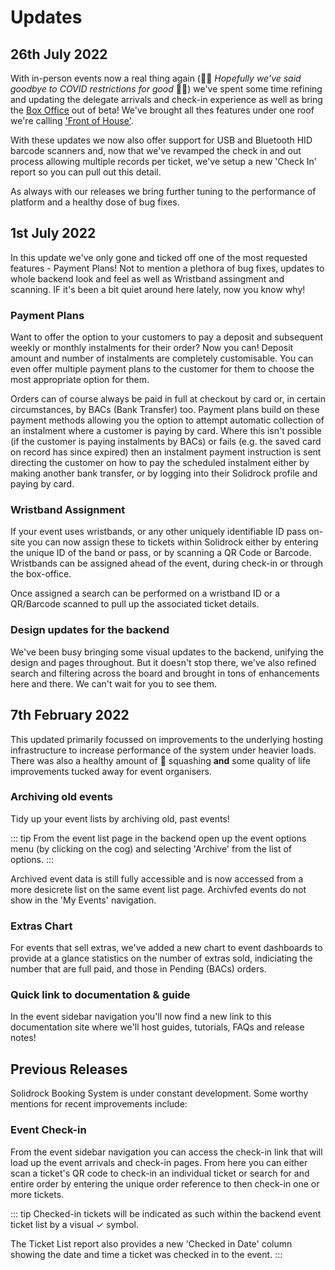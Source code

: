 # Updates

## 26th July 2022

With in-person events now a real thing again (🙏🏻 *Hopefully we've said goodbye to COVID restrictions for good* 🙏🏻) we've spent some time refining and updating the delegate arrivals and check-in experience as well as bring the [Box Office](/guide/front-of-house/box-office) out of beta! We've brought all thes features under one roof we're calling ['Front of House'](/guide/front-of-house).

With these updates we now also offer support for USB and Bluetooth HID barcode scanners and, now that we've revamped the check in and out process allowing multiple records per ticket, we've setup a new 'Check In' report so you can pull out this detail.

As always with our releases we bring further tuning to the performance of platform and a healthy dose of bug fixes.

## 1st July 2022

In this update we've only gone and ticked off one of the most requested features - Payment Plans! Not to mention a plethora of bug fixes, updates to whole backend look and feel as well as Wristband assingment and scanning. IF it's been a bit quiet around here lately, now you know why!

### Payment Plans

Want to offer the option to your customers to pay a deposit and subsequent weekly or monthly instalments for their order? Now you can! Deposit amount and number of instalments are completely customisable. You can even offer multiple payment plans to the customer for them to choose the most appropriate option for them.

Orders can of course always be paid in full at checkout by card or, in certain circumstances, by BACs (Bank Transfer) too. Payment plans build on these payment methods allowing you the option to attempt automatic collection of an instalment where a customer is paying by card. Where this isn't possible (if the customer is paying instalments by BACs) or fails (e.g. the saved card on record has since expired) then an instalment payment instruction is sent directing the customer on how to pay the scheduled instalment either by making another bank transfer, or by logging into their Solidrock profile and paying by card.

### Wristband Assignment

If your event uses wristbands, or any other uniquely identifiable ID pass on-site you can now assign these to tickets within Solidrock either by entering the unique ID of the band or pass, or by scanning a QR Code or Barcode. Wristbands can be assigned ahead of the event, during check-in or through the box-office.

Once assigned a search can be performed on a wristband ID or a QR/Barcode scanned to pull up the associated ticket details. 

### Design updates for the backend

We've been busy bringing some visual updates to the backend, unifying the design and pages throughout. But it doesn't stop there, we've also refined search and filtering across the board and brought in tons of enhancements here and there. We can't wait for you to see them.


## 7th February 2022

This updated primarily focussed on improvements to the underlying hosting infrastructure to increase performance of the system under heavier loads. There was also a healthy amount of 🐛  squashing **and** some quality of life improvements tucked away for event organisers.

### Archiving old events

Tidy up your event lists by archiving old, past events!

::: tip
From the event list page in the backend open up the event options menu (by clicking on the cog) and selecting 'Archive' from the list of options.
:::

Archived event data is still fully accessible and is now accessed from a more desicrete list on the same event list page. Archivfed events do not show in the 'My Events' navigation.

### Extras Chart

For events that sell extras, we've added a new chart to event dashboards to provide at a glance statistics on the number of extras sold, indiciating the number that are full paid, and those in Pending (BACs) orders.

### Quick link to documentation & guide

In the event sidebar navigation you'll now find a new link to this documentation site where we'll host guides, tutorials, FAQs and release notes!

## Previous Releases

Solidrock Booking System is under constant development. Some worthy mentions for recent improvements include:

### Event Check-in

From the event sidebar navigation you can access the check-in link that will load up the event arrivals and check-in pages. From here you can either scan a ticket's QR code to check-in an individual ticket or search for and entire order by entering the unique order reference to then check-in one or more tickets.

::: tip
Checked-in tickets will be indicated as such within the backend event ticket list by a visual &check; symbol.

The Ticket List report also provides a new 'Checked in Date' column showing the date and time a ticket was checked in to the event.
:::

